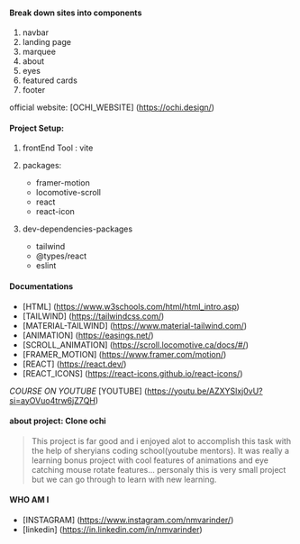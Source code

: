 #### Break down sites into components
1. navbar
2. landing page
3. marquee
4. about 
5. eyes
6. featured cards
7. footer

official website: [OCHI_WEBSITE] (https://ochi.design/)

#### Project Setup:
1. frontEnd Tool : vite
2. packages: 
    * framer-motion
    * locomotive-scroll
    * react
    * react-icon

3. dev-dependencies-packages
    * tailwind
    * @types/react
    * eslint


#### Documentations
* [HTML] (https://www.w3schools.com/html/html_intro.asp)
* [TAILWIND] (https://tailwindcss.com/) 
* [MATERIAL-TAILWIND] (https://www.material-tailwind.com/)
* [ANIMATION] (https://easings.net/)
* [SCROLL_ANIMATION] (https://scroll.locomotive.ca/docs/#/)
* [FRAMER_MOTION] (https://www.framer.com/motion/)
* [REACT] (https://react.dev/)
* [REACT_ICONS] (https://react-icons.github.io/react-icons/)

_COURSE ON YOUTUBE_ [YOUTUBE] (https://youtu.be/AZXYSlxj0vU?si=ayOVuo4trw6jZ7QH)


#### about project: Clone ochi 
> This project is far good and i enjoyed alot to accomplish this task with the help of sheryians coding school(youtube mentors). It was really a learning bonus project with cool features of animations and eye catching mouse rotate features...
> personaly this is very small project but we can go through to learn with new learning.

#### WHO AM I
* [INSTAGRAM] (https://www.instagram.com/nmvarinder/)
* [linkedin] (https://in.linkedin.com/in/nmvarinder)
